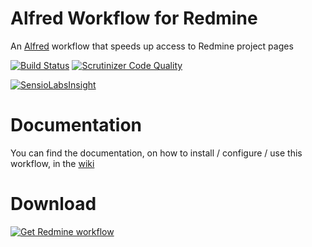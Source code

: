 Alfred Workflow for Redmine
===========================
An [Alfred](http://alfredapp.com) workflow that speeds up access to Redmine project pages

[![Build Status](https://travis-ci.org/GMaissa/redmine-alfredworkflow.svg)](https://travis-ci.org/GMaissa/redmine-alfredworkflow)
[![Scrutinizer Code Quality](https://scrutinizer-ci.com/g/GMaissa/redmine-alfredworkflow/badges/quality-score.png)](https://scrutinizer-ci.com/g/GMaissa/redmine-alfredworkflow/)

[![SensioLabsInsight](https://insight.sensiolabs.com/projects/7de26d83-26e8-475b-9eaa-dcab53df8ec0/small.png)](https://insight.sensiolabs.com/projects/7de26d83-26e8-475b-9eaa-dcab53df8ec0)

# Documentation
You can find the documentation, on how to install / configure / use this workflow, in the [wiki](https://github.com/GMaissa/redmine-alfredworkflow/wiki)

# Download
[![Get Redmine workflow](https://raw.github.com/hzlzh/AlfredWorkflow.com/master/index/css/images/downlaod-btn.png)](https://github.com/GMaissa/redmine-alfredworkflow/raw/master/Redmine.alfredworkflow)

